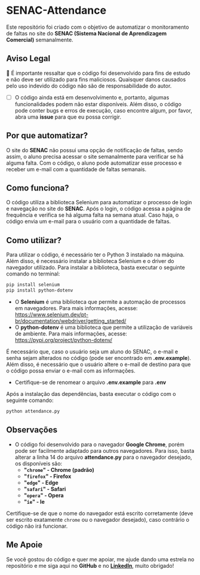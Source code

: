 # SENAC-Attendance

Este repositório foi criado com o objetivo de automatizar o monitoramento de faltas no site do **SENAC (Sistema Nacional de Aprendizagem Comercial)** semanalmente.

## Aviso Legal

🚧 É importante ressaltar que o código foi desenvolvido para fins de estudo e não deve ser utilizado para fins maliciosos. Quaisquer danos causados pelo uso indevido do código não são de responsabilidade do autor.

- [ ] O código ainda está em desenvolvimento e, portanto, algumas funcionalidades podem não estar disponíveis. Além disso, o código pode conter bugs e erros de execução, caso encontre algum, por favor, abra uma **issue** para que eu possa corrigir.

## Por que automatizar?

O site do **SENAC** não possui uma opção de notificação de faltas, sendo assim, o aluno precisa acessar o site semanalmente para verificar se há alguma falta. Com o código, o aluno pode automatizar esse processo e receber um e-mail com a quantidade de faltas semanais.

## Como funciona?

O código utiliza a biblioteca Selenium para automatizar o processo de login e navegação no site do **SENAC**. Após o login, o código acessa a página de frequência e verifica se há alguma falta na semana atual. Caso haja, o código envia um e-mail para o usuário com a quantidade de faltas.

## Como utilizar?

Para utilizar o código, é necessário ter o Python 3 instalado na máquina. Além disso, é necessário instalar a biblioteca Selenium e o driver do navegador utilizado. Para instalar a biblioteca, basta executar o seguinte comando no terminal:

```bash
pip install selenium
pip install python-dotenv
```

- O **Selenium** é uma biblioteca que permite a automação de processos em navegadores. Para mais informações, acesse: https://www.selenium.dev/pt-br/documentation/webdriver/getting_started/
- O **python-dotenv** é uma biblioteca que permite a utilização de variáveis de ambiente. Para mais informações, acesse: https://pypi.org/project/python-dotenv/

É necessário que, caso o usuário seja um aluno do SENAC, o e-mail e senha sejam alterados no código (pode ser encontrado em **.env.example**). Além disso, é necessário que o usuário altere o e-mail de destino para que o código possa enviar o e-mail com as informações.
- Certifique-se de renomear o arquivo **.env.example** para **.env**

Após a instalação das dependências, basta executar o código com o seguinte comando:

```bash
python attendance.py
```

## Observações

- O código foi desenvolvido para o navegador **Google Chrome**, porém pode ser facilmente adaptado para outros navegadores. Para isso, basta alterar a linha 14 do arquivo **attendance.py** para o navegador desejado, os disponíveis são:
	- **"`chrome`" - Chrome (padrão)**
	- **"`firefox`" - Firefox**
	- **"`edge`" - Edge**
	- **"`safari`" - Safari**
	- **"`opera`" - Opera**
	- **"`ie`" - Ie**

Certifique-se de que o nome do navegador está escrito corretamente (deve ser escrito exatamente `chrome` ou o navegador desejado), caso contrário o código não irá funcionar.

## Me Apoie

Se você gostou do código e quer me apoiar, me ajude dando uma estrela no repositório e me siga aqui no **GitHub** e no [**LinkedIn**](https://www.linkedin.com/in/luanmenezesmatos/), muito obrigado!